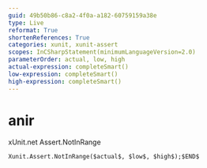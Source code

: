 ```yaml
---
guid: 49b50b86-c8a2-4f0a-a182-60759159a38e
type: Live
reformat: True
shortenReferences: True
categories: xunit, xunit-assert
scopes: InCSharpStatement(minimumLanguageVersion=2.0)
parameterOrder: actual, low, high
actual-expression: completeSmart()
low-expression: completeSmart()
high-expression: completeSmart()
---
```


# anir

xUnit.net Assert.NotInRange

```
Xunit.Assert.NotInRange($actual$, $low$, $high$);$END$
```

